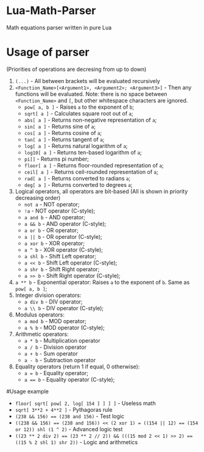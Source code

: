 # Lua-Math-Parser
Math equations parser written in pure Lua

# Usage of parser 
(Priorities of operations are decresing from up to down)
1) `(...)` - All between brackets will be evaluated recursively
2) `<Function_Name>[<Argument1>, <Argument2>; <Argument3>]` - Then any functions will be evaluated. Note: there is no space between `<Function_Name>` and `[`, but other whitespace characters are ignored.
    - `pow[ a, b ]` - Raises `a` to the exponent of `b`;
    - `sqrt[ a ]` - Calculates square root out of `a`;
    - `abs[ a ]` - Returns non-negative representation of `a`;
    - `sin[ a ]` - Returns sine of `a`;
    - `cos[ a ]` - Returns cosine of `a`;
    - `tan[ a ]` - Returns tangent of `a`;
    - `log[ a ]` - Returns natural logarithm of `a`;
    - `log10[ a ]` - Returns ten-based logarithm of `a`;
    - `pi[]` - Returns pi number;
    - `floor[ a ]` - Returns floor-rounded representation of `a`;
    - `ceil[ a ]` - Returns ceil-rounded representation of `a`;
    - `rad[ a ]` - Returns converted to radians `a`;
    - `deg[ a ]` - Returns converted to degrees `a`;
3) Logical operators, all operators are bit-based (All is shown in priority decreasing order)
    - `not a` - NOT operator;
    - `!a` - NOT operator (C-style);
    - `a and b` - AND operator;
    - `a && b` - AND operator (C-style);
    - `a or b` - OR operator;
    - `a || b` - OR operator (C-style);
    - `a xor b` - XOR operator;
    - `a ^ b` - XOR operator (C-style);
    - `a shl b` - Shift Left operator;
    - `a << b` - Shift Left operator (C-style);
    - `a shr b` - Shift Right operator;
    - `a >> b` - Shift Right operator (C-style);
4) `a ** b` -  Exponential operator: Raises `a` to the exponent of `b`. Same as `pow[ a, b ]`;
5) Integer division operators:
    - `a div b` - DIV operator;
    - `a \\ b` - DIV operator (C-style);
6) Modulus operators:
    - `a mod b` - MOD operator;
    - `a % b` - MOD operator (C-style);
7) Arithmetic operators:
    - `a * b` - Multiplication operator
    - `a / b` - Division operator
    - `a + b` - Sum operator
    - `a - b` - Subtraction operator
8) Equality operators (return 1 if equal, 0 otherwise):
    - `a = b` - Equality operator;
    - `a == b` - Equality operator (C-style);
    
#Usage example
- `floor[ sqrt[ pow[ 2, log[ 154 ] ] ] ]` - Useless math
- `sqrt[ 3**2 + 4**2 ]` - Pythagoras rule
- `(238 && 156) == (238 and 156)` - Test logic
- `((238 && 156) == (238 and 156)) << (2 xor 1) = ((154 || 12) == (154 or 12)) shl (1 ^ 2)` - Advanced logic test
- `((23 ** 2 div 2) == (23 ** 2 // 2)) && (((15 mod 2 << 1) >> 2) == ((15 % 2 shl 1) shr 2))` - Logic and arithmetics
